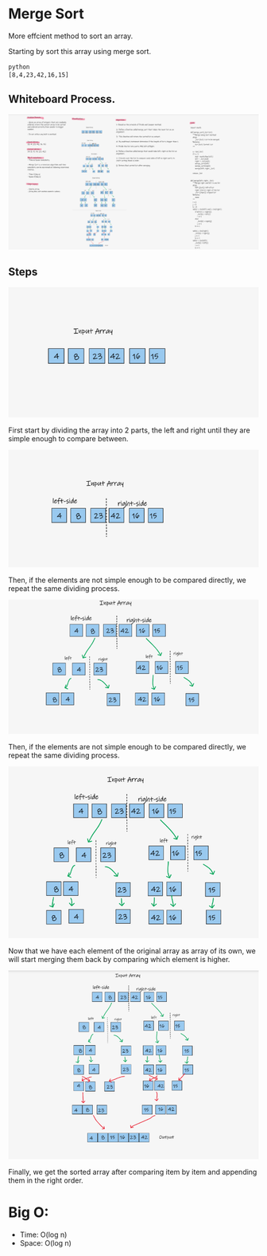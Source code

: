 # Merge Sort

More effcient method to sort an array.

Starting by sort this array using merge sort.
```
python
[8,4,23,42,16,15]
```

## Whiteboard Process.
![whiteboard](whiteboard_images/whiteboard-merge-sort.PNG)
<br>

## Steps
![whiteboard1](whiteboard_images/whiteboard1.PNG)

First start by dividing the array into 2 parts, the left and right until they are simple enough to compare between.

![whiteboard2](whiteboard_images/whiteboard2.PNG)

Then, if the elements are not simple enough to be compared directly, we repeat the same dividing process.

![whiteboard3](whiteboard_images/whiteboard3.PNG)

Then, if the elements are not simple enough to be compared directly, we repeat the same dividing process.

![whiteboard4](whiteboard_images/whiteboard4.PNG)

Now that we have each element of the original array as array of its own, we will start merging them back by comparing which element is higher.

![whiteboard5](whiteboard_images/whiteboard5.PNG)

Finally, we get the sorted array after comparing item by item and appending them in the right order.


# Big O:

- Time: O(log n)
- Space: O(log n)